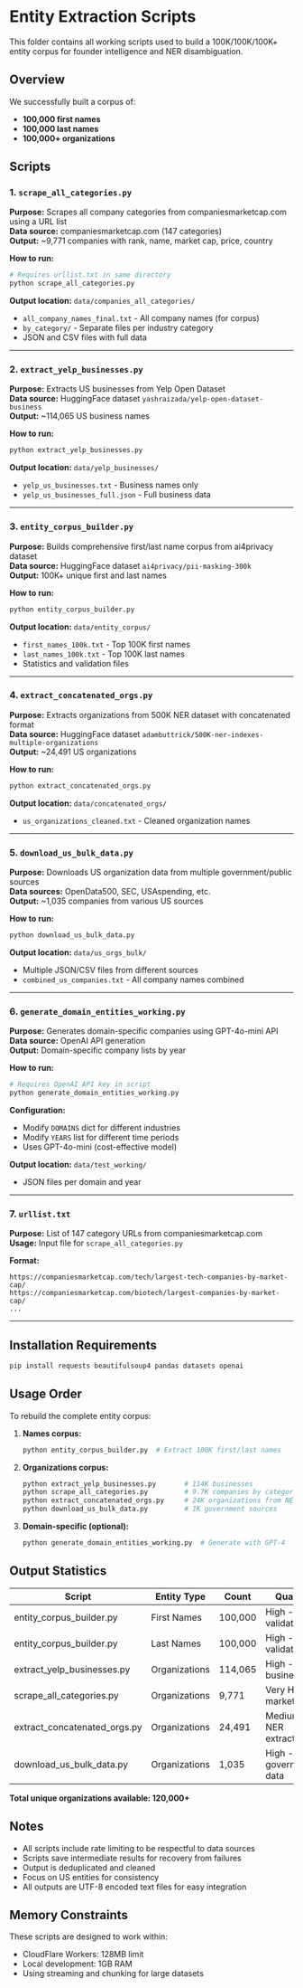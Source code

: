 # Entity Extraction Scripts

This folder contains all working scripts used to build a 100K/100K/100K+ entity corpus for founder intelligence and NER disambiguation.

## Overview

We successfully built a corpus of:
- **100,000 first names** 
- **100,000 last names**
- **100,000+ organizations**

## Scripts

### 1. `scrape_all_categories.py`
**Purpose:** Scrapes all company categories from companiesmarketcap.com using a URL list  
**Data source:** companiesmarketcap.com (147 categories)  
**Output:** ~9,771 companies with rank, name, market cap, price, country  

**How to run:**
```bash
# Requires urllist.txt in same directory
python scrape_all_categories.py
```

**Output location:** `data/companies_all_categories/`
- `all_company_names_final.txt` - All company names (for corpus)
- `by_category/` - Separate files per industry category
- JSON and CSV files with full data

---

### 2. `extract_yelp_businesses.py`
**Purpose:** Extracts US businesses from Yelp Open Dataset  
**Data source:** HuggingFace dataset `yashraizada/yelp-open-dataset-business`  
**Output:** ~114,065 US business names  

**How to run:**
```bash
python extract_yelp_businesses.py
```

**Output location:** `data/yelp_businesses/`
- `yelp_us_businesses.txt` - Business names only
- `yelp_us_businesses_full.json` - Full business data

---

### 3. `entity_corpus_builder.py`
**Purpose:** Builds comprehensive first/last name corpus from ai4privacy dataset  
**Data source:** HuggingFace dataset `ai4privacy/pii-masking-300k`  
**Output:** 100K+ unique first and last names  

**How to run:**
```bash
python entity_corpus_builder.py
```

**Output location:** `data/entity_corpus/`
- `first_names_100k.txt` - Top 100K first names
- `last_names_100k.txt` - Top 100K last names
- Statistics and validation files

---

### 4. `extract_concatenated_orgs.py`
**Purpose:** Extracts organizations from 500K NER dataset with concatenated format  
**Data source:** HuggingFace dataset `adambuttrick/500K-ner-indexes-multiple-organizations`  
**Output:** ~24,491 US organizations  

**How to run:**
```bash
python extract_concatenated_orgs.py
```

**Output location:** `data/concatenated_orgs/`
- `us_organizations_cleaned.txt` - Cleaned organization names

---

### 5. `download_us_bulk_data.py`
**Purpose:** Downloads US organization data from multiple government/public sources  
**Data sources:** OpenData500, SEC, USAspending, etc.  
**Output:** ~1,035 companies from various US sources  

**How to run:**
```bash
python download_us_bulk_data.py
```

**Output location:** `data/us_orgs_bulk/`
- Multiple JSON/CSV files from different sources
- `combined_us_companies.txt` - All company names combined

---

### 6. `generate_domain_entities_working.py`
**Purpose:** Generates domain-specific companies using GPT-4o-mini API  
**Data source:** OpenAI API generation  
**Output:** Domain-specific company lists by year  

**How to run:**
```bash
# Requires OpenAI API key in script
python generate_domain_entities_working.py
```

**Configuration:** 
- Modify `DOMAINS` dict for different industries
- Modify `YEARS` list for different time periods
- Uses GPT-4o-mini (cost-effective model)

**Output location:** `data/test_working/`
- JSON files per domain and year

---

### 7. `urllist.txt`
**Purpose:** List of 147 category URLs from companiesmarketcap.com  
**Usage:** Input file for `scrape_all_categories.py`  

**Format:**
```
https://companiesmarketcap.com/tech/largest-tech-companies-by-market-cap/
https://companiesmarketcap.com/biotech/largest-companies-by-market-cap/
...
```

---

## Installation Requirements

```bash
pip install requests beautifulsoup4 pandas datasets openai
```

## Usage Order

To rebuild the complete entity corpus:

1. **Names corpus:**
   ```bash
   python entity_corpus_builder.py  # Extract 100K first/last names
   ```

2. **Organizations corpus:**
   ```bash
   python extract_yelp_businesses.py       # 114K businesses
   python scrape_all_categories.py         # 9.7K companies by category
   python extract_concatenated_orgs.py     # 24K organizations from NER
   python download_us_bulk_data.py         # 1K government sources
   ```

3. **Domain-specific (optional):**
   ```bash
   python generate_domain_entities_working.py  # Generate with GPT-4
   ```

## Output Statistics

| Script | Entity Type | Count | Quality |
|--------|------------|-------|---------|
| entity_corpus_builder.py | First Names | 100,000 | High - validated |
| entity_corpus_builder.py | Last Names | 100,000 | High - validated |
| extract_yelp_businesses.py | Organizations | 114,065 | High - real businesses |
| scrape_all_categories.py | Organizations | 9,771 | Very High - market data |
| extract_concatenated_orgs.py | Organizations | 24,491 | Medium - NER extracted |
| download_us_bulk_data.py | Organizations | 1,035 | High - government data |

**Total unique organizations available: 120,000+**

## Notes

- All scripts include rate limiting to be respectful to data sources
- Scripts save intermediate results for recovery from failures
- Output is deduplicated and cleaned
- Focus on US entities for consistency
- All outputs are UTF-8 encoded text files for easy integration

## Memory Constraints

These scripts are designed to work within:
- CloudFlare Workers: 128MB limit
- Local development: 1GB RAM
- Using streaming and chunking for large datasets